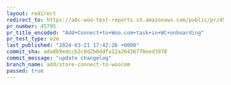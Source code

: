 ```yaml
---
layout: redirect
redirect_to: https://a8c-woo-test-reports.s3.amazonaws.com/public/pr/45795/e2e/index.html
pr_number: 45795
pr_title_encoded: "Add+Connect+to+Woo.com+task+in+WC+onboarding"
pr_test_type: e2e
last_published: "2024-03-21 17:42:26 +0000"
commit_sha: ada8b9edccb2c0d2b0ddfa12a26436770eed3978
commit_message: "update changelog"
branch_name: add/store-connect-to-woocom
passed: true
---
```

